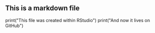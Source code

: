 ## This is a markdown file
print("This file was created within RStudio")
print("And now it lives on GitHub")